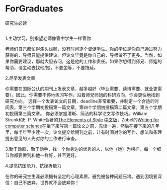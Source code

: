 # ForGraduates
研究生必读
##
1.主动学习，别指望老师像管中学生一样管你

老师们自己都忙得焦头烂额，没有时间逐个督促学生。你的学位是你自己通过努力获得的，导师只能提供建议。但论文毕竟是你自己的，导师做不了更多。当然，如果你需要建议，那就大胆去问，这是他的工作和责任。如果你想得到师兄、师姐的帮助，请主动去找他/她，不要坐等，不要拖延。

2.尽早发表文章

你需要在国际公认的期刊上发表文章，越多越好（毕业需要、读博需要、就业更需要）。因此，你需要不停地练习写作。沿着师兄师姐的科研方向，你会更快地找到研究方向。
选择一个发表论文的日期，deadline非常重要，并制定一个合适的时间表。第三个学期初投稿第一篇文章，第四个学期初投稿第二篇文章，第五个学期初投稿第三篇文章。
你必须掌握清晰、简洁的科学论文写作技巧。William Strunk和E. P. White合著的[The Elements of Style](https://github.com/cxcygzs/ForGraduates/files/10047150/The.Elements.of.Style.4rd.Edition1992.pdf) [中文版](https://www.dedao.cn/ebook/detail?id=A1De6QkaNRMlK5yxrdmnEBXY97ZL23nGKvwo6zvGDekj1QgA84VbpqJOPLgxEJlY)，Zobel的[Writing for computer science](https://github.com/cxcygzs/Learning_Resources/files/10046946/Zobel.-.Writing.for.computer.science.3rd.edition.-.pdf)在坐下来写第一篇论文之前，先读一遍，然后在接下来的几年里，每半年至少读一次。论文提交给期刊之前，让有时间对你的写作、想法和条理提出意见的人先对你的工作进行审查。

3.勤于动脑、勤于动手，找一个你身边的优秀的人，以他（她）为榜样，每一个细节你都要做到和他一样好，甚至更好。

4.提高抗压能力、抗挫折能力

在你的研究生生涯必须拥有坚定的心理素质，避免被各种问题压垮。遇到困境要深信：自己不放弃，世界就不会放弃你！


